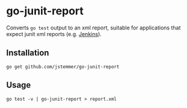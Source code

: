 go-junit-report
===============

Converts `go test` output to an xml report, suitable for applications that
expect junit xml reports (e.g. [Jenkins](http://jenkins-ci.org)).

Installation
------------

	go get github.com/jstemmer/go-junit-report

Usage
-----

	go test -v | go-junit-report > report.xml

